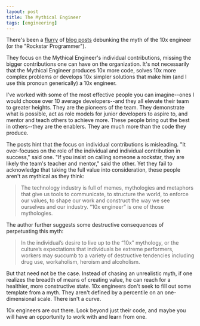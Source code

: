 ```yaml
---
layout: post
title: The Mythical Engineer
tags: [engineering]
---
```

There's been a [flurry](https://medium.com/about-work/6aedba30ecfe) of [blog posts](http://www.hanselman.com/blog/TheMythOfTheRockstarProgrammer.aspx) debunking the myth of the 10x engineer (or the "Rockstar Programmer").

They focus on the Mythical Engineer's individual contributions, missing the bigger contributions one can have on the organization. It's not necessarily that the Mythical Engineer produces 10x more code, solves 10x more complex problems or develops 10x simpler solutions that make him (and I use this pronoun generically) a 10x engineer.

I've worked with some of the most effective people you can imagine--ones I would choose over 10 average developers--and they all elevate their team to greater heights. They are the pioneers of the team. They demonstrate what is possible, act as role models for junior developers to aspire to, and mentor and teach others to achieve more. These people bring out the best in others--they are the enablers. They are much more than the code they produce.

The posts hint that the focus on individual contributions is misleading. "It over-focuses on the role of the individual and individual contribution in success," said one. "If you insist on calling someone a rockstar, they are likely the team's teacher and mentor," said the other. Yet they fail to acknowledge that taking the full value into consideration, these people aren't as mythical as they think:

> The technology industry is full of memes, mythologies and metaphors that give us tools to communicate, to structure the world, to enforce our values, to shape our work and construct the way we see ourselves and our industry. “10x engineer” is one of those mythologies.

The author further suggests some destructive consequences of perpetuating this myth:

> In the individual’s desire to live up to the “10x” mythology, or the culture’s expectations that individuals be extreme performers, workers may succumb to a variety of destructive tendencies including drug use, workaholism, heroism and alcoholism.

But that need not be the case. Instead of chasing an unrealistic myth, if one realizes the breadth of means of creating value, he can reach for a healthier, more constructive state. 10x engineers don't seek to fill out some template from a myth. They aren't defined by a percentile on an one-dimensional scale. There isn't a curve.

10x engineers are out there. Look beyond just their code, and maybe you will have an opportunity to work with and learn from one. 

